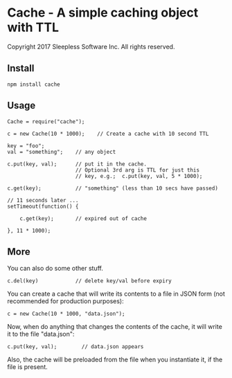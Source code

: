 
# Cache - A simple caching object with TTL

Copyright 2017 Sleepless Software Inc. All rights reserved.


## Install

	npm install cache


## Usage

	Cache = require("cache");

	c = new Cache(10 * 1000);    // Create a cache with 10 second TTL

	key = "foo";
	val = "something";    // any object

	c.put(key, val);      // put it in the cache.
	                      // Optional 3rd arg is TTL for just this
						  // key, e.g.;  c.put(key, val, 5 * 1000);

	c.get(key);           // "something" (less than 10 secs have passed)

	// 11 seconds later ...
	setTimeout(function() {

		c.get(key);       // expired out of cache

	}, 11 * 1000);


## More

You can also do some other stuff.

	c.del(key)            // delete key/val before expiry

You can create a cache that will write its contents to a file in
JSON form (not recommended for production purposes):

	c = new Cache(10 * 1000, "data.json");

Now, when do anything that changes the contents of the cache,
it will write it to the file "data.json":

	c.put(key, val);		// data.json appears

Also, the cache will be preloaded from the file when you
instantiate it, if the file is present.


